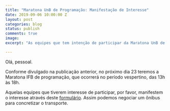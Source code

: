 ```yaml
---
title: "Maratona UnB de Programação: Manifestação de Interesse"
date: 2019-09-06 10:00:00 Z
layout: post
categories: blog
status: publish
comments: true
image:
excerpt: "As equipes que tem intenção de participar da Maratona UnB de Programação podem manifestar o seu interesse."

---
```


Olá, pessoal.

Conforme divulgado na publicação anterior, no próximo dia 23 teremos a Maratona IFB de programação, que ocorrerá no período vespertino, das 13h às 18h.

Aquelas equipes que tiverem interesse de participar, por favor, manifestem o interesse através deste [formulário](https://docs.google.com/forms/d/e/1FAIpQLSeQDRxYfOK-Q-BFqV0tSwhMzeep5BJzhMA5F6WCJvA-JDJ7pg/viewform?usp=sf_link). Assim podemos negociar um ônibus para concretizar o transporte.

